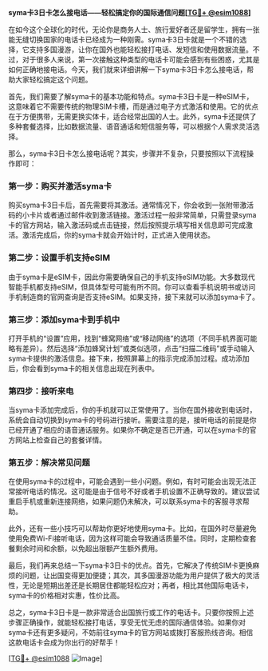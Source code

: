 **syma卡3日卡怎么接电话——轻松搞定你的国际通信问题[[TG💪+ @esim1088](https://t.me/s/esim1088)]**

在如今这个全球化的时代，无论你是商务人士、旅行爱好者还是留学生，拥有一张能无缝切换国家的电话卡已经成为一种刚需。syma卡3日卡就是一个不错的选择，它支持多国漫游，让你在国外也能轻松接打电话、发短信和使用数据流量。不过，对于很多人来说，第一次接触这种类型的电话卡可能会感到有些困惑，尤其是如何正确地接电话。今天，我们就来详细讲解一下syma卡3日卡怎么接电话，帮助大家轻松搞定这个问题。

首先，我们需要了解syma卡的基本功能和特点。syma卡3日卡是一种eSIM卡，这意味着它不需要传统的物理SIM卡槽，而是通过电子方式激活和使用。它的优点在于方便携带，无需更换实体卡，适合经常出国的人士。此外，syma卡还提供了多种套餐选择，比如数据流量、语音通话和短信服务等，可以根据个人需求灵活选择。

那么，syma卡3日卡怎么接电话呢？其实，步骤并不复杂，只要按照以下流程操作即可：

### **第一步：购买并激活syma卡**
购买syma卡3日卡后，首先需要将其激活。通常情况下，你会收到一张附带激活码的小卡片或者通过邮件收到激活链接。激活过程一般非常简单，只需登录syma卡的官方网站，输入激活码或点击链接，然后按照提示填写相关信息即可完成激活。激活完成后，你的syma卡就会开始计时，正式进入使用状态。

### **第二步：设置手机支持eSIM**
由于syma卡是eSIM卡，因此你需要确保自己的手机支持eSIM功能。大多数现代智能手机都支持eSIM，但具体型号可能有所不同。你可以查看手机说明书或访问手机制造商的官网查询是否支持eSIM。如果支持，接下来就可以添加syma卡了。

### **第三步：添加syma卡到手机中**
打开手机的“设置”应用，找到“蜂窝网络”或“移动网络”的选项（不同手机界面可能略有差异）。然后选择“添加蜂窝计划”或类似选项，点击“扫描二维码”或手动输入syma卡提供的激活信息。接下来，按照屏幕上的指示完成添加过程。成功添加后，你会看到syma卡的相关信息出现在列表中。

### **第四步：接听来电**
当syma卡添加完成后，你的手机就可以正常使用了。当你在国外接收到电话时，系统会自动切换到syma卡的号码进行接听。需要注意的是，接听电话的前提是你已经开通了相应的语音通话服务。如果你不确定是否已开通，可以在syma卡的官方网站上检查自己的套餐详情。

### **第五步：解决常见问题**
在使用syma卡的过程中，可能会遇到一些小问题。例如，有时可能会出现无法正常接听电话的情况。这可能是由于信号不好或者手机设置不正确导致的。建议尝试重启手机或重新连接网络，如果问题仍未解决，可以联系syma卡的客服寻求帮助。

此外，还有一些小技巧可以帮助你更好地使用syma卡。比如，在国外时尽量避免使用免费Wi-Fi接听电话，因为这样可能会导致通话质量不佳。同时，定期检查套餐剩余时间和余额，以免超出限额产生额外费用。

最后，我们再来总结一下syma卡3日卡的优点。首先，它解决了传统SIM卡更换麻烦的问题，让出国变得更加便捷；其次，其多国漫游功能为用户提供了极大的灵活性，无论是短期出差还是长期居住都能轻松应对；再者，相比其他国际电话卡，syma卡的价格相对实惠，性价比高。

总之，syma卡3日卡是一款非常适合出国旅行或工作的电话卡。只要你按照上述步骤正确操作，就能轻松接打电话，享受无忧无虑的国际通信体验。如果你对syma卡还有更多疑问，不妨前往syma卡的官方网站或拨打客服热线咨询。相信这款电话卡会成为你出行的好帮手！

[[TG💪+ @esim1088](https://t.me/s/esim1088) ![Image](https://i.postimg.cc/4NQfJmqS/Snipaste-2025-05-13-00-14-12.png)]